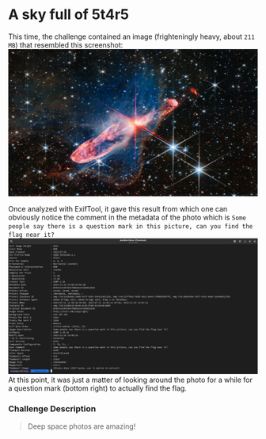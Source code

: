 # A sky full of 5t4r5
This time, the challenge contained an image (frighteningly heavy, about `211 MB`) that resembled this screenshot: 
<img src="image.png" alt="the challenge foto">

Once analyzed with ExifTool, it gave this result from which one can obviously notice the comment in the metadata of the photo which is `Some people say there is a question mark in this picture, can you find the flag near it?`
<img src="exiftool.png" alt="the result of exiftool">
At this point, it was just a matter of looking around the photo for a while for a question mark (bottom right) to actually find the flag.

### Challenge Description
> Deep space photos are amazing!
